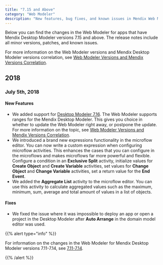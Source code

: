 ```yaml
---
title: "7.15 and Above"
category: "Web Modeler"
description: "New features, bug fixes, and known issues in Mendix Web Modeler bundle for Mendix Desktop Modeler version 7.15 and above"
---
```


Below you can find the changes in the Web Modeler for apps that have Mendix Desktop Modeler versions 7.15 and above. The release notes include all minor versions, patches, and known issues.

For more information on the Web Modeler versions and Mendix Desktop Modeler versions correlation, see [Web Modeler Versions and Mendix Versions Correlation](-./../refguide/web-modeler/versions-wm).

## 2018

### July 5th, 2018

#### New Features

* We added support for [Desktop Modeler 7.16](file:///C:/Users/dda/AppData/Local/Microsoft/Windows/INetCache/Content.Outlook/desktop-modeler/7.16). The Web Modeler supports ranges for the Mendix Desktop Modeler. This gives you choice in whether to update the Web Modeler right away, or postpone the update. For more information on the topic, see [Web Modeler Versions and Mendix Versions Correlation](file:///C:/Users/dda/AppData/Local/Microsoft/Windows/INetCache/Content.Outlook/TY6RLUFZ/refguide/web-modeler/versions-wm).
* We introduced a brand new expressions functionality in the microflow editor. You can now write a custom expression when configuring microflow activities. This enhances the cases that you can configure in the microflows and makes microflows far more powerful and flexible. Configure a condition in an **Exclusive Split** activity, initialize values for **Create Object** and **Create Variable** activities, set values for **Change Object** and **Change Variable** activities, set a return value for the **End Event**.
* We added the **Aggregate List** activity to the microflow editor. You can use this activity to calculate aggregated values such as the maximum, minimum, sum, average and total amount of values in a list of objects.         

#### Fixes

*  We fixed the issue where it was impossible to deploy an app or open a project in the Desktop Modeler after **Auto Arrange** in the domain model editor was used. 


{{% alert type="info" %}}

For information on the changes in the Web Modeler for Mendix Desktop Modeler versions 7.11-7.14, see [7.11-7.14](7.11-7.14). 

{{% /alert %}}

